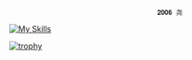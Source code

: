                                          𝟐𝟎𝟎𝟔 尧

[![My Skills](https://skillicons.dev/icons?i=js,html,css,cpp,cs,py,pug,visualstudio,vscode,linux)](https://skillicons.dev)

[![trophy](https://github-profile-trophy.vercel.app/?username=ryo-ma)](https://github.com/ryo-ma/github-profile-trophy)
